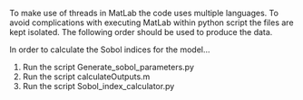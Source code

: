 To make use of threads in MatLab the code uses multiple languages.
To avoid complications with executing MatLab within python script the files are kept isolated.
The following order should be used to produce the data.

In order to calculate the Sobol indices for the model...
1. Run the script Generate_sobol_parameters.py
2. Run the script calculateOutputs.m
3. Run the script Sobol_index_calculator.py
